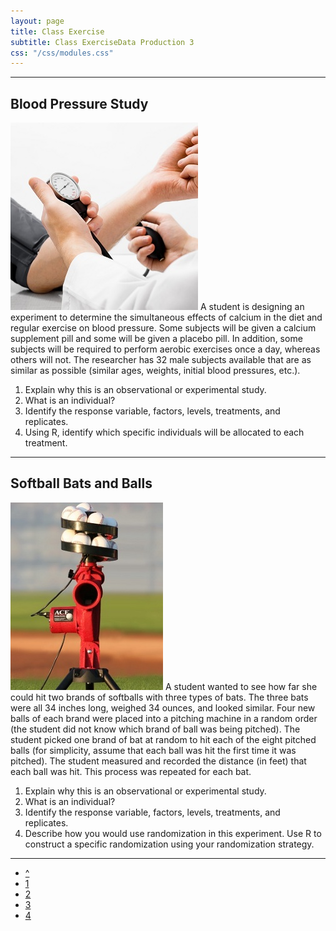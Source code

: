 ```yaml
---
layout: page
title: Class Exercise
subtitle: Class ExerciseData Production 3
css: "/css/modules.css"
---
```


----

## Blood Pressure Study
<img src="../zimgs/bloodpressure.jpg" alt="Blood Pressure" class="img-right">
A student is designing an experiment to determine the simultaneous effects of calcium in the diet and regular exercise on blood pressure.  Some subjects will be given a calcium supplement pill and some will be given a placebo pill.  In addition, some subjects will be required to perform aerobic exercises once a day, whereas others will not.  The researcher has 32 male subjects available that are as similar as possible (similar ages, weights, initial blood pressures, etc.).

1. Explain why this is an observational or experimental study.
1. What is an individual?
1. Identify the response variable, factors, levels, treatments, and replicates.
1. Using R, identify which specific individuals will be allocated to each treatment.

----

## Softball Bats and Balls
<img src="../zimgs/pitchingmachine.jpg" alt="Pitching Machine" class="img-right">
A student wanted to see how far she could hit two brands of softballs with three types of bats.  The three bats were all 34 inches long, weighed 34 ounces, and looked similar.  Four new balls of each brand were placed into a pitching machine in a random order (the student did not know which brand of ball was being pitched).  The student picked one brand of bat at random to hit each of the eight pitched balls (for simplicity, assume that each ball was hit the first time it was pitched).  The student measured and recorded the distance (in feet) that each ball was hit.  This process was repeated for each bat.

1. Explain why this is an observational or experimental study.
1. What is an individual?
1. Identify the response variable, factors, levels, treatments, and replicates.
1. Describe how you would use randomization in this experiment.  Use R to construct a specific randomization using your randomization strategy.

----

<div class="text-center">
<ul class="pagination pagination-lg">
  <li><a href="index.html">^</a></li>
  <li><a href="CE1.html">1</a></li>
  <li><a href="CE2.html">2</a></li>
  <li class="active"><a href="#">3</a></li>
  <li><a href="CE4.html">4</a></li>
</ul>
